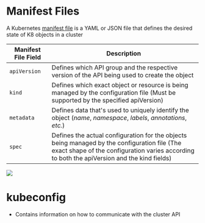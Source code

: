 # Manifest Files

A Kubernetes [manifest file](https://www.loft.sh/blog/kubernetes-manifest#:~:text=Kubernetes%20manifests%20are%20YAML%20or%20JSON%20files%20that%20define%20the%20desired%20state%20of%20objects%20in%20a%20cluster) is a YAML or JSON file that defines the desired state of K8 objects in a cluster

| Manifest File Field | Description |
| --- | --- |
| `apiVersion` | Defines which API group and the respective version of the API being used to create the object |
| `kind` | Defines which exact object or resource is being managed by the configuration file (Must be supported by the specified apiVersion) |
| `metadata` | Defines data that's used to uniquely identify the object (*name*, *namespace*, *labels*, *annotations*, *etc.*) |
| `spec` | Defines the actual configuration for the objects being managed by the configuration file (The exact shape of the configuration varies according to both the apiVersion and the kind fields) |

![](https://github.com/JonmarCorpuz/SecondBrain/blob/main/Assets/Whitespace.png)

# kubeconfig

* Contains information on how to communicate with the cluster API
